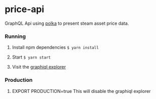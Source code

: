 # price-api

GraphQL Api using [polka](https://github.com/lukeed/polka) to present steam asset price data.

### Running

1. Install npm dependencies
   `$ yarn install`

2. Start
   `$ yarn start`

3. Visit the [graphiql explorer](http://0.0.0.0:3000/graphql)

### Production

1. EXPORT PRODUCTION=true
   This will disable the graphiql explorer
